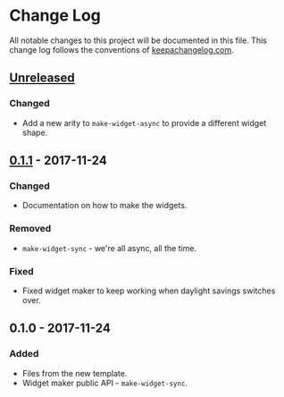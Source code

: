 # Change Log
All notable changes to this project will be documented in this file. This change log follows the conventions of [keepachangelog.com](http://keepachangelog.com/).

## [Unreleased]
### Changed
- Add a new arity to `make-widget-async` to provide a different widget shape.

## [0.1.1] - 2017-11-24
### Changed
- Documentation on how to make the widgets.

### Removed
- `make-widget-sync` - we're all async, all the time.

### Fixed
- Fixed widget maker to keep working when daylight savings switches over.

## 0.1.0 - 2017-11-24
### Added
- Files from the new template.
- Widget maker public API - `make-widget-sync`.

[Unreleased]: https://github.com/your-name/ring-debug-logging/compare/0.1.1...HEAD
[0.1.1]: https://github.com/your-name/ring-debug-logging/compare/0.1.0...0.1.1
